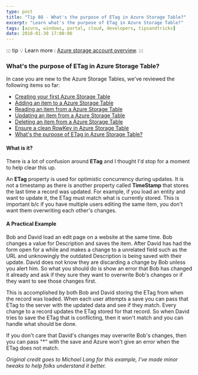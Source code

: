 ```yaml
---
type: post
title: "Tip 88 - What's the purpose of ETag in Azure Storage Table?"
excerpt: "Learn what's the purpose of ETag in Azure Storage Table?"
tags: [azure, windows, portal, cloud, developers, tipsandtricks]
date: 2018-01-30 17:00:00
---
```


::: tip
:bulb: Learn more : [Azure storage account overview](https://docs.microsoft.com/azure/storage/common/storage-account-overview?WT.mc_id=docs-azuredevtips-azureappsdev).
:::

### What's the purpose of ETag in Azure Storage Table?

In case you are new to the Azure Storage Tables, we've reviewed the following items so far:

* [Creating your first Azure Storage Table](https://microsoft.github.io/AzureTipsAndTricks/blog/tip82.html)
* [Adding an item to a Azure Storage Table](https://microsoft.github.io/AzureTipsAndTricks/blog/tip83.html)
* [Reading an item from a Azure Storage Table](https://microsoft.github.io/AzureTipsAndTricks/blog/tip84.html)
* [Updating an item from a Azure Storage Table](https://microsoft.github.io/AzureTipsAndTricks/blog/tip85.html)
* [Deleting an item from a Azure Storage Table](https://microsoft.github.io/AzureTipsAndTricks/blog/tip86.html)
* [Ensure a clean RowKey in Azure Storage Table](https://microsoft.github.io/AzureTipsAndTricks/blog/tip86.html)
* [What's the purpose of ETag in Azure Storage Table?](https://microsoft.github.io/AzureTipsAndTricks/blog/tip88.html)

#### What is it? 

There is a lot of confusion around **ETag** and I thought I'd stop for a moment to help clear this up. 

An **ETag** property is used for optimistic concurrency during updates. It is not a timestamp as there is another property called **TimeStamp** that stores the last time a record was updated. For example, if you load an entity and want to update it, the ETag must match what is currently stored. This is important b/c if you have multiple users editing the same item, you don't want them overwriting each other's changes. 

#### A Practical Example 

Bob and David load an edit page on a website at the same time. Bob changes a value for Description and saves the item. After David has had the form open for a while  and makes a change to a unrelated field such as the URL and unknowingly the outdated Description is being saved with their update. David does not know they are discarding a change by Bob unless you alert him. So what you should do is show an error that Bob has changed it already and ask if they sure they want to overwrite Bob's changes or if they want to see those changes first.

This is accomplished by both Bob and David storing the ETag from when the record was loaded. When each user attempts a save you can pass that ETag to the server with the updated data and see if they match. Every change to a record updates the ETag stored for that record. So when David tries to save the ETag that is conflicting, then it won't match and you can handle what should be done.

If you don't care that David's changes may overwrite Bob's changes, then you can pass "*" with the save and Azure won't give an error when the ETag does not match.

_Original credit goes to Michael Lang for this example, I've made minor tweaks to help folks understand it better._
